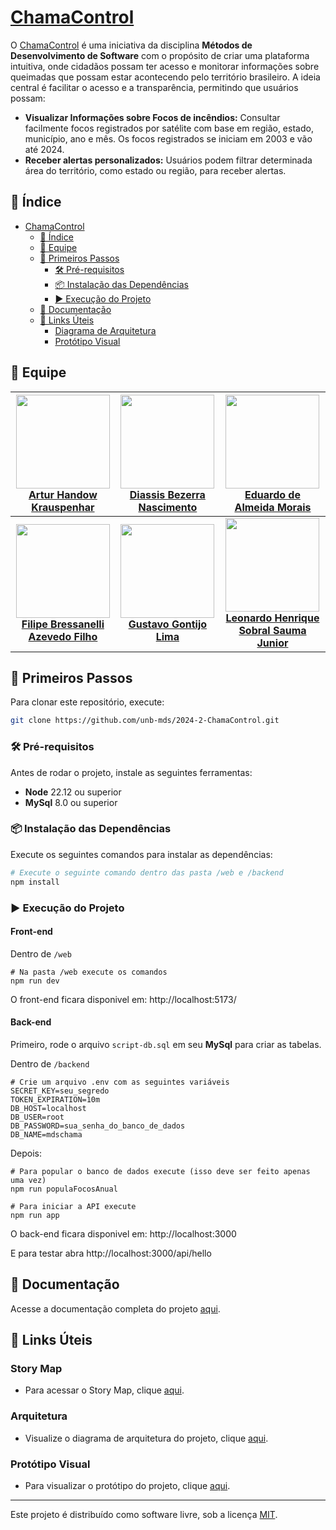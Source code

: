 # [ChamaControl](https://github.com/unb-mds/2024-2-ChamaControl)

O [ChamaControl](https://github.com/unb-mds/2024-2-ChamaControl) é uma iniciativa da disciplina **Métodos de Desenvolvimento de Software** com o propósito de criar uma plataforma intuitiva, onde cidadãos possam ter acesso e monitorar informações sobre queimadas que possam estar acontecendo pelo território brasileiro. A ideia central é facilitar o acesso e a transparência, permitindo que usuários possam:

- **Visualizar Informações sobre Focos de incêndios:** Consultar facilmente focos registrados por satélite com base em região, estado, município, ano e mês. Os focos registrados se iniciam em 2003 e vão até 2024.
- **Receber alertas personalizados:** Usuários podem filtrar determinada área do território, como estado ou região, para receber alertas.

## 📑 Índice

- [ChamaControl](#chamacontrol)
  - [📑 Índice](#-índice)
  - [👤 Equipe](#-equipe)
  - [🚀 Primeiros Passos](#-primeiros-passos)
    - [🛠 Pré-requisitos](#-pré-requisitos)
    - [📦 Instalação das Dependências](#-instalação-das-dependências)
    - [▶️ Execução do Projeto](#️-execução-do-projeto)
  - [📖 Documentação](#-documentação)
  - [🔗 Links Úteis](#-links-úteis)
    - [Diagrama de Arquitetura](#diagrama-de-arquitetura)
    - [Protótipo Visual](#protótipo-visual)

## 👤 Equipe

| <img src="https://github.com/Arturhk05.png" width="150">  <br> [**Artur Handow Krauspenhar**](https://github.com/Arturhk05) | <img src="https://github.com/Diaxiz.png" width="150">  <br> [**Diassis Bezerra Nascimento**](https://github.com/Diaxiz) | <img src="https://github.com/Edumorais08.png" width="150">  <br> [**Eduardo de Almeida Morais**](https://github.com/Edumorais08) |
| :---------: | :---------: | :---------: |
| <img src="https://github.com/fbressa.png" width="150">  <br> [**Filipe Bressanelli Azevedo Filho**](https://github.com/fbressa) | <img src="https://github.com/Guga301104.png" width="150">  <br> [**Gustavo Gontijo Lima**](https://github.com/Guga301104) | <img src="https://github.com/leohssjr.png" width="150">  <br> [**Leonardo Henrique Sobral Sauma Junior**](https://github.com/leohssjr) |

## 🚀 Primeiros Passos

Para clonar este repositório, execute:

```bash
git clone https://github.com/unb-mds/2024-2-ChamaControl.git
```

### 🛠 Pré-requisitos

Antes de rodar o projeto, instale as seguintes ferramentas:

- **Node** 22.12 ou superior
- **MySql** 8.0 ou superior

### 📦 Instalação das Dependências

Execute os seguintes comandos para instalar as dependências:

```bash
# Execute o seguinte comando dentro das pasta /web e /backend
npm install
```

### ▶️ Execução do Projeto

#### Front-end

Dentro de `/web`
```shell
# Na pasta /web execute os comandos
npm run dev
```

O front-end ficara disponivel em: http://localhost:5173/

#### Back-end

Primeiro, rode o arquivo `script-db.sql` em seu **MySql** para criar as tabelas.

Dentro de `/backend`

```shell
# Crie um arquivo .env com as seguintes variáveis
SECRET_KEY=seu_segredo
TOKEN_EXPIRATION=10m
DB_HOST=localhost
DB_USER=root
DB_PASSWORD=sua_senha_do_banco_de_dados
DB_NAME=mdschama
```

Depois:
```shell
# Para popular o banco de dados execute (isso deve ser feito apenas uma vez)
npm run populaFocosAnual

# Para iniciar a API execute
npm run app
```

O back-end ficara disponivel em: http://localhost:3000

E para testar abra http://localhost:3000/api/hello

## 📖 Documentação

Acesse a documentação completa do projeto [aqui](https://unb-mds.github.io/2024-2-ChamaControl/).

## 🔗 Links Úteis

### Story Map

- Para acessar o Story Map, clique [aqui](https://miro.com/app/board/uXjVL-P6Y-c=/?share_link_id=434250135699).

### Arquitetura

- Visualize o diagrama de arquitetura do projeto, clique [aqui](https://www.figma.com/design/4eVXq7dgs2j8SpdVHSLbB1/Arquitetura---ChamaControl?node-id=0-1&t=rv9rNCBxhKdR6XxI-1).

### Protótipo Visual

- Para visualizar o protótipo do projeto, clique [aqui](https://www.figma.com/design/mPqnz5g1fNN7PVtIgwt0ln/Queimadas-UnB?node-id=0-1&node-type=canvas&t=oHqySMJ71eFv4Tow-0).

---

Este projeto é distribuído como software livre, sob a licença [MIT](https://github.com/unb-mds/2024-2-ChamaControl/blob/main/LICENSE).
